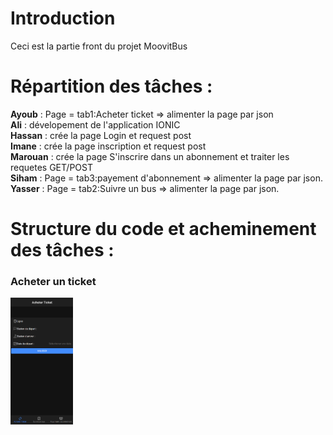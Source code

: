 # Introduction
Ceci est la partie front du projet MoovitBus  
# Répartition des tâches :  
**Ayoub** : Page = tab1:Acheter ticket => alimenter la page par json  
**Ali** : dévelopement de l'application IONIC  
**Hassan** : crée la page Login et  request post  
**Imane** : crée la page inscription et  request post  
**Marouan** : crée la page S'inscrire dans un abonnement et traiter les requetes GET/POST  
**Siham** : Page = tab3:payement d'abonnement => alimenter la page par json.  
**Yasser** : Page = tab2:Suivre un bus => alimenter la page par json.  

# Structure du code et acheminement des tâches :  
### Acheter un ticket  
<img src="screenshots/Acheter-ticket.png" width="100">